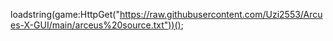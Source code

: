 loadstring(game:HttpGet("https://raw.githubusercontent.com/Uzi2553/Arcues-X-GUI/main/arceus%20source.txt"))();
